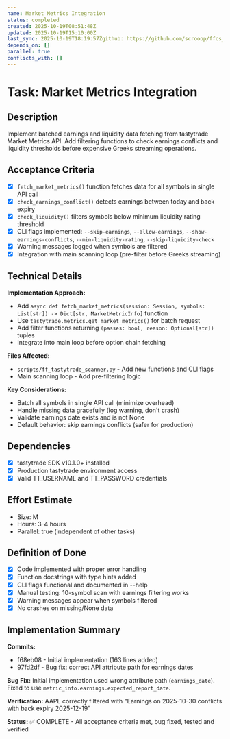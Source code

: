 ```yaml
---
name: Market Metrics Integration
status: completed
created: 2025-10-19T08:51:48Z
updated: 2025-10-19T15:10:00Z
last_sync: 2025-10-19T18:19:57Zgithub: https://github.com/scrooop/ffcs_strategy/issues/2
depends_on: []
parallel: true
conflicts_with: []
---
```


# Task: Market Metrics Integration

## Description
Implement batched earnings and liquidity data fetching from tastytrade Market Metrics API. Add filtering functions to check earnings conflicts and liquidity thresholds before expensive Greeks streaming operations.

## Acceptance Criteria
- [x] `fetch_market_metrics()` function fetches data for all symbols in single API call
- [x] `check_earnings_conflict()` detects earnings between today and back expiry
- [x] `check_liquidity()` filters symbols below minimum liquidity rating threshold
- [x] CLI flags implemented: `--skip-earnings`, `--allow-earnings`, `--show-earnings-conflicts`, `--min-liquidity-rating`, `--skip-liquidity-check`
- [x] Warning messages logged when symbols are filtered
- [x] Integration with main scanning loop (pre-filter before Greeks streaming)

## Technical Details

**Implementation Approach:**
- Add `async def fetch_market_metrics(session: Session, symbols: List[str]) -> Dict[str, MarketMetricInfo]` function
- Use `tastytrade.metrics.get_market_metrics()` for batch request
- Add filter functions returning `(passes: bool, reason: Optional[str])` tuples
- Integrate into main loop before option chain fetching

**Files Affected:**
- `scripts/ff_tastytrade_scanner.py` - Add new functions and CLI flags
- Main scanning loop - Add pre-filtering logic

**Key Considerations:**
- Batch all symbols in single API call (minimize overhead)
- Handle missing data gracefully (log warning, don't crash)
- Validate earnings date exists and is not None
- Default behavior: skip earnings conflicts (safer for production)

## Dependencies
- [x] tastytrade SDK v10.1.0+ installed
- [x] Production tastytrade environment access
- [x] Valid TT_USERNAME and TT_PASSWORD credentials

## Effort Estimate
- Size: M
- Hours: 3-4 hours
- Parallel: true (independent of other tasks)

## Definition of Done
- [x] Code implemented with proper error handling
- [x] Function docstrings with type hints added
- [x] CLI flags functional and documented in --help
- [x] Manual testing: 10-symbol scan with earnings filtering works
- [x] Warning messages appear when symbols filtered
- [x] No crashes on missing/None data

## Implementation Summary

**Commits:**
- f68eb08 - Initial implementation (163 lines added)
- 97fd2df - Bug fix: correct API attribute path for earnings dates

**Bug Fix:** Initial implementation used wrong attribute path (`earnings_date`). Fixed to use `metric_info.earnings.expected_report_date`.

**Verification:** AAPL correctly filtered with "Earnings on 2025-10-30 conflicts with back expiry 2025-12-19"

**Status:** ✅ COMPLETE - All acceptance criteria met, bug fixed, tested and verified
